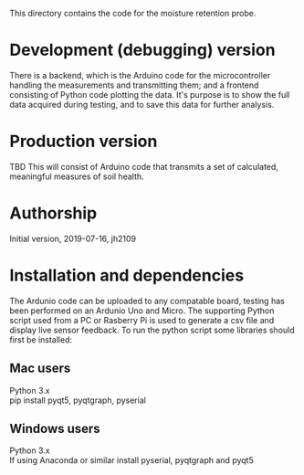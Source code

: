 This directory contains the code for the moisture retention probe.

# Development (debugging) version
There is a backend, which is the Arduino code for the microcontroller handling the measurements and transmitting them; and a frontend consisting of Python code plotting the data. It's purpose is to show the full data acquired during testing, and to save this data for further analysis.

# Production version
TBD This will consist of Arduino code that transmits a set of calculated, meaningful measures of soil health.

# Authorship
Initial version, 2019-07-16, jh2109

# Installation and dependencies
The Ardunio code can be uploaded to any compatable board, testing has been performed on an Ardunio Uno and Micro.
The supporting Python script used from a PC or Rasberry Pi is used to generate a csv file and display live sensor feedback. To run the python script some libraries should first be installed:

## Mac users
Python 3.x <br />
pip install pyqt5, pyqtgraph, pyserial

## Windows users
Python 3.x <br />
If using Anaconda or similar install pyserial, pyqtgraph and pyqt5



	
